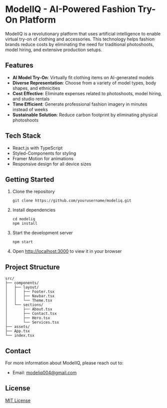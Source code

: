 # ModelIQ - AI-Powered Fashion Try-On Platform

ModelIQ is a revolutionary platform that uses artificial intelligence to enable virtual try-on of clothing and accessories. This technology helps fashion brands reduce costs by eliminating the need for traditional photoshoots, model hiring, and extensive production setups.

## Features

- **AI Model Try-On**: Virtually fit clothing items on AI-generated models
- **Diverse Representation**: Choose from a variety of model types, body shapes, and ethnicities
- **Cost Effective**: Eliminate expenses related to photoshoots, model hiring, and studio rentals
- **Time Efficient**: Generate professional fashion imagery in minutes instead of weeks
- **Sustainable Solution**: Reduce carbon footprint by eliminating physical photoshoots

## Tech Stack

- React.js with TypeScript
- Styled-Components for styling
- Framer Motion for animations
- Responsive design for all device sizes

## Getting Started

1. Clone the repository

   ```
   git clone https://github.com/yourusername/modeliq.git
   ```

2. Install dependencies

   ```
   cd modeliq
   npm install
   ```

3. Start the development server

   ```
   npm start
   ```

4. Open [http://localhost:3000](http://localhost:3000) to view it in your browser

## Project Structure

```
src/
├── components/
│   ├── layout/
│   │   ├── Footer.tsx
│   │   ├── Navbar.tsx
│   │   └── Theme.tsx
│   └── sections/
│       ├── About.tsx
│       ├── Contact.tsx
│       ├── Hero.tsx
│       └── Services.tsx
├── assets/
├── App.tsx
└── index.tsx
```

## Contact

For more information about ModelIQ, please reach out to:

- Email: modeliq004@gmail.com

## License

[MIT License](LICENSE)
